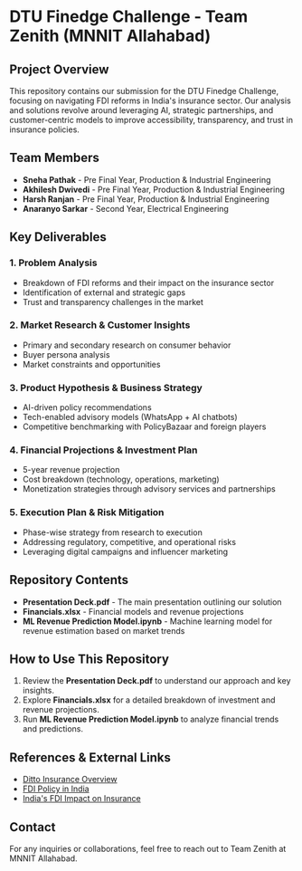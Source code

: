 # DTU Finedge Challenge - Team Zenith (MNNIT Allahabad)

## Project Overview
This repository contains our submission for the DTU Finedge Challenge, focusing on navigating FDI reforms in India's insurance sector. Our analysis and solutions revolve around leveraging AI, strategic partnerships, and customer-centric models to improve accessibility, transparency, and trust in insurance policies.

## Team Members
- **Sneha Pathak** - Pre Final Year, Production & Industrial Engineering
- **Akhilesh Dwivedi** - Pre Final Year, Production & Industrial Engineering
- **Harsh Ranjan** - Pre Final Year, Production & Industrial Engineering
- **Anaranyo Sarkar** - Second Year, Electrical Engineering

## Key Deliverables
### 1. Problem Analysis
- Breakdown of FDI reforms and their impact on the insurance sector
- Identification of external and strategic gaps
- Trust and transparency challenges in the market

### 2. Market Research & Customer Insights
- Primary and secondary research on consumer behavior
- Buyer persona analysis
- Market constraints and opportunities

### 3. Product Hypothesis & Business Strategy
- AI-driven policy recommendations
- Tech-enabled advisory models (WhatsApp + AI chatbots)
- Competitive benchmarking with PolicyBazaar and foreign players

### 4. Financial Projections & Investment Plan
- 5-year revenue projection
- Cost breakdown (technology, operations, marketing)
- Monetization strategies through advisory services and partnerships

### 5. Execution Plan & Risk Mitigation
- Phase-wise strategy from research to execution
- Addressing regulatory, competitive, and operational risks
- Leveraging digital campaigns and influencer marketing

## Repository Contents
- **Presentation Deck.pdf** - The main presentation outlining our solution
- **Financials.xlsx** - Financial models and revenue projections
- **ML Revenue Prediction Model.ipynb** - Machine learning model for revenue estimation based on market trends

## How to Use This Repository
1. Review the **Presentation Deck.pdf** to understand our approach and key insights.
2. Explore **Financials.xlsx** for a detailed breakdown of investment and revenue projections.
3. Run **ML Revenue Prediction Model.ipynb** to analyze financial trends and predictions.

## References & External Links
- [Ditto Insurance Overview](https://www.moneymanagementindia.net/ditto-insurance/)
- [FDI Policy in India](https://dpiit.gov.in/foreign-direct-investment/foreign-direct-investment-policy)
- [India's FDI Impact on Insurance](https://www.businesstoday.in/personal-finance/insurance/story/indias-insurance-revolution-100-fdi-and-its-implications-463915-2025-02-08)

## Contact
For any inquiries or collaborations, feel free to reach out to Team Zenith at MNNIT Allahabad.

